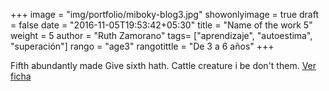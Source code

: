 +++
image = "img/portfolio/miboky-blog3.jpg"
showonlyimage = true
draft = false
date = "2016-11-05T19:53:42+05:30"
title = "Name of the work 5"
weight = 5
author = "Ruth Zamorano"
tags= ["aprendizaje", "autoestima", "superación"]
rango = "age3"
rangotittle = "De 3 a 6 años"
+++

Fifth abundantly made Give sixth hath. Cattle creature i be don't them.
[Ver ficha](https://miboky.es/libros/informacion/El-faro-de-los-corazones-extraviados-_-265)
<!--more-->
